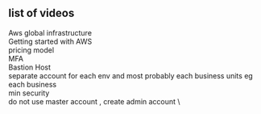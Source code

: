 ## list of videos
Aws global infrastructure \
Getting started with AWS \
pricing model \
MFA \
Bastion Host \
separate account for each env and most probably each business units 
eg each business \
min security \
do not use master account , create admin account \


